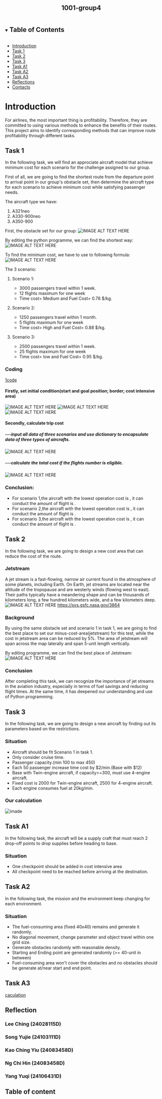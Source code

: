 <p align="center">
 <h2 align="center">1001-group4</h2>
 
<!-- TABLE OF CONTENTS -->
<details open="open">
  <summary><h2 style="display: inline-block;">Table of Contents</h2></summary>
  <ul>
    <li><a href="#Introduction">Introduction</a></li>
    <li><a href="#task-1">Task 1</a></li>
    <li><a href="#task-2">Task 2</a></li>
    <li><a href="#task-3">Task 3</a></li>
    <li><a href="#task-A1">Task A1</a></li>
    <li><a href="#task-A2">Task A2</a></li>
    <li><a href="#task-A3">Task A3</a></li>
    <li><a href="#Reflections">Reflections</a></li>
    <li><a href="#contacts">Contacts</a></li>
  </ul>
</details>

# Introduction
 For airlines, the most important thing is profitability. Therefore, they are committed to using various methods to enhance the benefits of their routes. This project aims to identify corresponding methods that can improve route profitability through different tasks.
 
## Task 1

In the following task, we will find an approciate aircraft model that achieve minimum cost for each scenario for the challenge assigned to our group.

First of all, we are going to find the shortest route from the departure point to arrival point in our group's obstacle set, then determine the aircraft type for each scenario to achieve minimum cost while satisfying passenger needs.

The aircraft type we have:
1. A321neo
2. A330-900neo
3. A350-900

First, the obstacle set for our group:
![IMAGE ALT TEXT HERE](https://i.postimg.cc/Hx1CWHPS/obstacle1.png)


By editing the python programme, we can find the shortest way:
![IMAGE ALT TEXT HERE](https://i.postimg.cc/kXpzXq2x/image.png)


To find the minimum cost, we have to use to following formula:
![IMAGE ALT TEXT HERE](https://i.postimg.cc/0QnHgsgK/image.png)

 The 3 scenario:

1.  Scenario 1:
    - 3000 passengers travel within 1 week.
    - 12 flights maximum for one week
    - Time cost= Medium and Fuel Cost= 0.76 $/kg.

2.  Scenario 2:
    - 1250 passengers travel within 1 month.
    - 5 flights maximum for one week
    - Time cost= High and Fuel Cost= 0.88 $/kg.

3.  Scenario 3:
    - 2500 passengers travel within 1 week.
    - 25 flights maximum for one week
    - Time cost= low and Fuel Cost= 0.95 $/kg.
  
### Coding
[1code](https://github.com/duqiu699/1001-group4/blob/main/final%20code%20of%20task%201)

#### Firstly, set initial condition(start and goal position; border; cost intensive area)
![IMAGE ALT TEXT HERE](https://i.postimg.cc/8CFqxCGz/temp-Image6-CO4-El.avif)
![IMAGE ALT TEXT HERE](https://i.postimg.cc/Zq11mhYF/temp-Imagee-GJYSE.avif)
![IMAGE ALT TEXT HERE](https://i.postimg.cc/G2G6hSH0/temp-Imageg-Rb-TK0.avif)

#### Secondly, calculate trip cost
##### ---input all data of three scenarios and use dictionary to encapsulate data of three types of aircrafts.
![IMAGE ALT TEXT HERE](https://i.postimg.cc/25wz86JF/temp-Image-NT4-Ib-E.avif)

##### ---calculate the total cost if the flights number is eligible.
![IMAGE ALT TEXT HERE](https://i.postimg.cc/yNYNRc0r/temp-Image-Gl-Rf66.avif)

### Conclusion:
 * For scenario 1,the aircraft with the lowest operation cost is <ins></ins>, it can conduct the amount of flight is <ins></ins>.
 * For scenario 2,the aircraft with the lowest operation cost is <ins></ins>, it can conduct the amount of flight is <ins></ins>.
 * For scenario 3,the aircraft with the lowest operation cost is <ins></ins>, it can conduct the amount of flight is <ins></ins>.


## Task 2

  In the following task, we are going to design a new cost area that can reduce the cost of the route.

  ### Jetstream
   A jet stream is a fast-flowing, narrow air current found in the atmosphere of some planets, including Earth. On Earth, jet streams are located near the altitude of the tropopause and are westerly winds (flowing west to east). Their paths typically have a meandering shape and can be thousands of kilometers long, a few hundred kilometers wide, and a few kilometers deep.
   ![IMAGE ALT TEXT HERE](https://i.postimg.cc/FRGmT8DD/image.png)
  https://svs.gsfc.nasa.gov/3864

  ### Background

  By using the same obstacle set and scenario 1 in task 1, we are going to find the best place to set our minus-cost-area(jetstream) for this test, while the cost in jetstream area can be reduced by 5%. The area of jetstream will span across the map laterally and span 5-unit length vertically.
  

  By editing programme, we can find the best place of Jetstream:
    ![IMAGE ALT TEXT HERE](https://i.postimg.cc/G2MwFYmf/image.png)

    
  ### Conclusion
  After completing this task, we can recognize the importance of jet streams in the aviation industry, especially in terms of fuel savings and reducing flight times. At the same time, it has deepened our understanding and use of Python programming.
## Task 3
  In the following task, we are going to design a new aircraft by finding out its parameters based on the restrictions.

  ### Situation
   - Aircraft should be fit Scenario 1 in task 1.
   - Only consider cruise time.
   - Passenger capacity.(min 100 to max 450)
   - Each 50 passenger increase time cost by $2/min.(Base with $12)
   - Base with Twin-engine aircraft, if capacity>=300, must use 4-engine aircraft.
   - Fixed cost is 2000 for Twin-engine aircraft, 2500 for 4-engine aircraft.
   - Each engine consumes fuel at 20kg/min.

  ### Our calculation
  ![imade](https://i.postimg.cc/fyJxKmKG/20241112002252.jpg)
## Task A1
  In the following task, the aircraft will be a supply craft that must reach 2 drop-off points to drop supplies before heading to base.
  ### Situation
  - One checkpoint should be added in cost intensive area
  - All checkpoint need to be reached before arriving at the destination.

## Task A2
  In the following task, the mission and the environment keep changing for each environment.
  ### Situation
   - The fuel-consuming area (fixed 40x40) remains and generate it randomly.
   - No diagonal movement, change parameter and object travel within one grid size.
   - Generate obstacles randomly with reasonable density.
   - Starting and Ending point are generated randomly (>= 40-unit in between)
   - Fuel-consuming area won't cover the obstacles and no obstacles should be generate at/near start and end point.

## Task A3
[caculation](https://photos.google.com/photo/AF1QipMHEdMlFcsW6g2iotvzSC0dNy7YPshc2qlk_YNb)
## Reflection

  ### Lee Ching (24028115D)
  
  ### Song Yujie (24103111D)
  
  ### Kao Ching Yiu (24083458D)
  
  ### Ng Chi Hin (24083458D)

  ### Yang Yuqi (24106431D)

## Table of content
